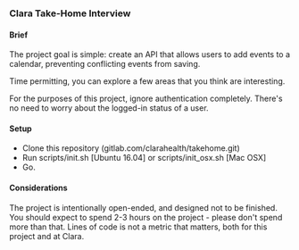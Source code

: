 ### Clara Take-Home Interview

#### Brief
The project goal is simple: create an API that allows users to add events to a
calendar, preventing conflicting events from saving.

Time permitting, you can explore a few areas that you think are interesting. 

For the purposes of this project, ignore authentication completely. There's no
need to worry about the logged-in status of a user.

#### Setup
- Clone this repository (gitlab.com/clarahealth/takehome.git)
- Run scripts/init.sh [Ubuntu 16.04] or scripts/init_osx.sh [Mac OSX]
- Go.

#### Considerations
The project is intentionally open-ended, and designed not to be finished. You
should expect to spend 2-3 hours on the project - please don't spend more than
that. Lines of code is not a metric that matters, both for this project and at
Clara.

